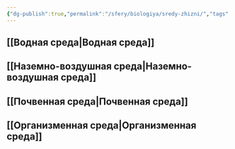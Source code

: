 ```yaml
---
{"dg-publish":true,"permalink":"/sfery/biologiya/sredy-zhizni/","tags":["Экология"]}
---
```


## [[Водная среда\|Водная среда]]
## [[Наземно-воздушная среда\|Наземно-воздушная среда]]
## [[Почвенная среда\|Почвенная среда]]
## [[Организменная среда\|Организменная среда]] 